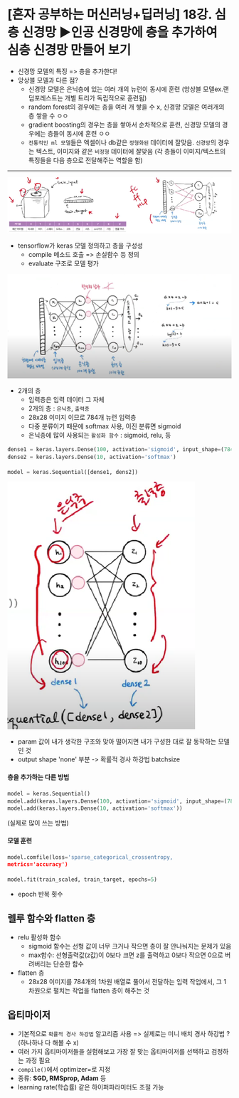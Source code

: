 # [혼자 공부하는 머신러닝+딥러닝] 18강. 심층 신경망 ▶️인공 신경망에 층을 추가하여 심층 신경망 만들어 보기

- 신경망 모델의 특징
    => 층을 추가한다!
- 앙상블 모델과 다른 점?
    - 신경망 모델은 은닉층에 있는 여러 개의 뉴런이 동시에 훈련 (앙상블 모델ex.랜덤포레스트는 개별 트리가 독립적으로 훈련됨)
    - random forest의 경우에는 층을 여러 개 쌓을 수 x, 신경망 모델은 여러개의 층 쌓을 수 ㅇㅇ 
    - gradient boosting의 경우는 층을 쌓아서 순차적으로 훈련, 신경망 모델의 경우에는 층들이 동시에 훈련 ㅇㅇ
    - `전통적인 ml 모델`들은 엑셀이나 db같은 `정형화된` 데이터에 잘맞음. `신경망`의 경우는 텍스트, 이미지와 같은 `비정형` 데이터에 잘맞음 (각 층들이 이미지/텍스트의 특징들을 다음 층으로 전달해주는 역할을 함)
---

![image](../img/img1.png)

- tensorflow가 keras 모델 정의하고 층을 구성성
    - compile 메소드 호출 => 손실함수 등 정의
    - evaluate 구조로 모델 평가 

![image](../img/img2.png)
- 2개의 층
    - 입력층은 입력 데이터 그 자체
    - 2개의 층 : `은닉층`, `출력층` 
    - 28x28 이미지 이므로 784개 뉴런 입력층
    - 다중 분류이기 때문에 softmax 사용, 이진 분류면 sigmoid 
    - 은닉층에 많이 사용되는 `활성화 함수` : sigmoid, relu, 등

```py
dense1 = keras.layers.Dense(100, activation='sigmoid', input_shape=(784,))
dense2 = keras.layers.Dense(10, activation='softmax')

model = keras.Sequential([dense1, dens2])
```
![image](../img/img3.png)
- param 값이 내가 생각한 구조와 맞아 떨어지면 내가 구성한 대로 잘 동작하는 모델인 것
- output shape 'none' 부분 -> 확률적 경사 하강법 batchsize

#### 층을 추가하는 다른 방법
```py
model = keras.Sequential()
model.add(keras.layers.Dense(100, activation='sigmoid', input_shape=(784,)))
model.add(keras.layers.Dense(10, activation='softmax'))
```
(실제로 많이 쓰는 방법)

#### 모델 훈련
```py
model.comfile(loss='sparse_categorical_crossentropy, 
metrics='accuracy')

model.fit(train_scaled, train_target, epochs=5)
```
- epoch 반복 횟수

## 렐루 함수와 flatten 층

- relu 활성화 함수
    - sigmoid 함수는 선형 값이 너무 크거나 작으면 층이 잘 안나눠지는 문제가 있음
    - max함수: 선형출력값(z값)이 0보다 크면 z를 출력하고 0보다 작으면 0으로 버려버리는 단순한 함수
- flatten 층
    - 28x28 이미지를 784개의 1차원 배열로 풀어서 전달하는 입력 작업에서, 그 1차원으로 펼치는 작업을 flatten 층이 해주는 것

## 옵티마이저

- 기본적으로 `확률적 경사 하강법` 알고리즘 사용
    => 실제로는 미니 배치 경사 하강법 ? (하나하나 다 해볼 수 x)
- 여러 가지 옵티마이저들을 실험해보고 가장 잘 맞는
옵티마이저를 선택하고 검정하는 과정 필요
- `compile()`에서 optimizer=로 지정
- 종류: **SGD, RMSprop, Adam** 등
- learning rate(학습률) 같은 하이퍼파라미터도 조절 가능
